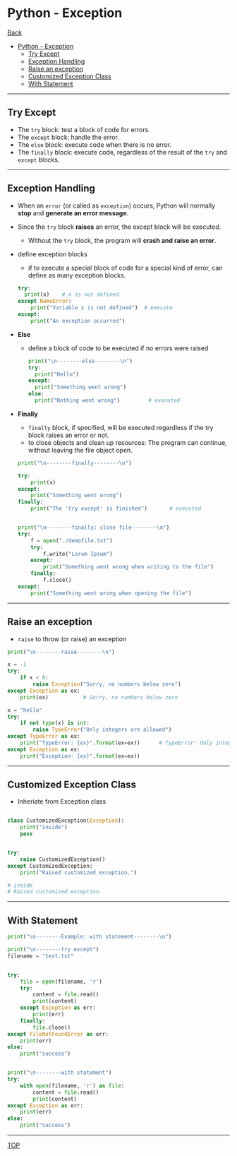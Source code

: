 # Python - Exception

[Back](../index.md)

- [Python - Exception](#python---exception)
  - [Try Except](#try-except)
  - [Exception Handling](#exception-handling)
  - [Raise an exception](#raise-an-exception)
  - [Customized Exception Class](#customized-exception-class)
  - [With Statement](#with-statement)

---

## Try Except

- The `try` block: test a block of code for errors.
- The `except` block: handle the error.
- The `else` block: execute code when there is no error.
- The `finally` block: execute code, regardless of the result of the `try` and `except` blocks.

---

## Exception Handling

- When an `error` (or called as `exception`) occurs, Python will normally **stop** and **generate an error message**.

- Since the `try` block **raises** an error, the except block will be executed.

  - Without the `try` block, the program will **crash and raise an error**.

- define exception blocks

  - if to execute a special block of code for a special kind of error, can define as many exception blocks.

  ```py
  try:
    print(x)    # x is not defined
  except NameError:
      print("Variable x is not defined")  # execute
  except:
      print("An exception occurred")
  ```

- **Else**

  - define a block of code to be executed if no errors were raised

    ```py
    print("\n--------else--------\n")
    try:
      print("Hello")
    except:
      print("Something went wrong")
    else:
      print("Nothing went wrong")         # executed
    ```

- **Finally**

  - `finally` block, if specified, will be executed regardless if the try block raises an error or not.
  - to close objects and clean up resources: The program can continue, without leaving the file object open.

  ```py
  print("\n--------finally--------\n")

  try:
      print(x)
  except:
      print("Something went wrong")
  finally:
      print("The 'try except' is finished")       # executed


  print("\n--------finally: close file--------\n")
  try:
      f = open("./demofile.txt")
      try:
          f.write("Lorum Ipsum")
      except:
          print("Something went wrong when writing to the file")
      finally:
          f.close()
  except:
      print("Something went wrong when opening the file")
  ```

---

## Raise an exception

- `raise` to throw (or raise) an exception

```py
print("\n--------raise--------\n")

x = -1
try:
    if x < 0:
        raise Exception("Sorry, no numbers below zero")
except Exception as ex:
    print(ex)           # Sorry, no numbers below zero

x = "hello"
try:
    if not type(x) is int:
        raise TypeError("Only integers are allowed")
except TypeError as ex:
    print("TypeError: {ex}".format(ex=ex))      # TypeError: Only integers are allowed
except Exception as ex:
    print("Exception: {ex}".format(ex=ex))
```

---

## Customized Exception Class

- Inheriate from Exception class

```py

class CustomizedException(Exception):
    print("inside")
    pass


try:
    raise CustomizedException()
except CustomizedException:
    print("Raised customized exception.")

# inside
# Raised customized exception.
```

---

## With Statement

```py
print("\n--------Example: with statement--------\n")

print("\n--------try except")
filename = "test.txt"


try:
    file = open(filename, 'r')
    try:
        content = file.read()
        print(content)
    except Exception as err:
        print(err)
    finally:
        file.close()
except FileNotFoundError as err:
    print(err)
else:
    print("success")


print("\n--------with statement")
try:
    with open(filename, 'r') as file:
        content = file.read()
        print(content)
except Exception as err:
    print(err)
else:
    print("success")

```

---

[TOP](#python---exception)
